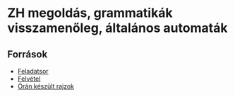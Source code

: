 # ZH megoldás, grammatikák visszamenőleg, általános automaták

## Források
- [Feladatsor](TBA)
- [Felvétel](TBA)
- [Órán készült rajzok](TBA)
